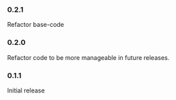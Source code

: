 ### 0.2.1 
Refactor base-code


### 0.2.0 
Refactor code to be more manageable in future releases.


### 0.1.1 
Initial release

